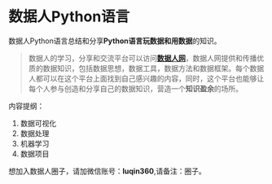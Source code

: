 # 数据人Python语言

数据人Python语言总结和分享**Python语言玩数据和用数据**的知识。

> 数据人的学习，分享和交流平台可以访问[**数据人网**](http://shujuren.org)，数据人网提供和传播优质的数据知识，包括数据思想，数据工具，数据方法和数据框架。每个数据人都可以在这个平台上面找到自己感兴趣的内容，同时，这个平台也能够让每个人参与创造和分享自己的数据知识，营造一个**知识盈余**的场所。

内容提纲：

1. 数据可视化
2. 数据处理
3. 机器学习
4. 数据项目

想加入数据人圈子，请加微信账号：**luqin360**,请备注：圈子。
